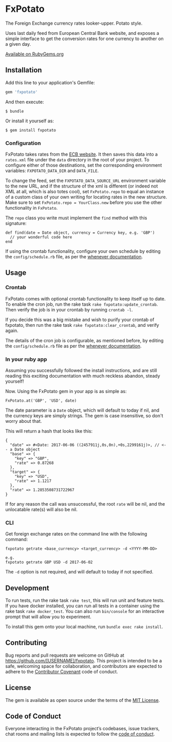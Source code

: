 # FxPotato

The Foreign Exchange currency rates looker-upper. Potato style.

Uses last daily feed from European Central Bank website, and exposes a simple interface to get the conversion rates for one currency to another on a given day.

[Available on RubyGems.org](https://rubygems.org/gems/fxpotato)

## Installation

Add this line to your application's Gemfile:

```ruby
gem 'fxpotato'
```

And then execute:

    $ bundle

Or install it yourself as:

    $ gem install fxpotato

### Configuration
FxPotato takes rates from the [ECB website](http://www.ecb.europa.eu/stats/eurofxref/eurofxref-hist-90d.xml). It then saves this data into a `rates.xml` file under the `data` directory in the root of your project. To configure either of those destinations, set the corresponding environment variables:
`FXPOTATO_DATA_DIR` and `DATA_FILE`.

To change the feed, set the `FXPOTATO_DATA_SOURCE_URL` environment variable to the new URL, and if the structure of the xml is different (or indeed not XML at all, which is also totes cool), set `FxPotato.repo` to equal an instance of a custom class of your own writing for locating rates in the new structure. Make sure to set `FxPotato.repo = YourClass.new` before you use the other functionality in `FxPotato`.

The `repo` class you write must implement the `find` method with this signature:

```
def find(date = Date object, currency = Currency key, e.g. 'GBP')
  // your wonderful code here
end
```

If using the crontab functionality, configure your own schedule by editing the `config/schedule.rb` file, as per the [whenever documentation](https://github.com/javan/whenever#example-schedulerb-file).

## Usage
### Crontab
FxPotato comes with optional crontab functionality to keep itself up to date. To enable the cron job, run the rake task `rake fxpotato:update_crontab`. Then verify the job is in your crontab by running `crontab -l`.

If you decide this was a big mistake and wish to purify your crontab of fxpotato, then run the rake task `rake fxpotato:clear_crontab`, and verify again.

The details of the cron job is configurable, as mentioned before, by editing the `config/schedule.rb` file as per the [whenever documentation](https://github.com/javan/whenever#example-schedulerb-file).

### In your ruby app
Assuming you successfully followed the install instructions, and are still reading this exciting documentation with much reckless abandon, steady yourself!

Now. Using the FxPotato gem in your app is as simple as:

```
FxPotato.at('GBP', 'USD', date)
```

The date parameter is a `Date` object, which will default to today if nil, and the currency keys are simply strings. The gem is case insensitive, so don't worry about that.

This will return a hash that looks like this:

```
{
  "date" => #<Date: 2017-06-06 ((2457911j,0s,0n),+0s,2299161j)>, // <-- a Date object
  "base" => {
    "key" => "GBP",
    "rate" => 0.87268
  },
  "target" => {
    "key" => "USD",
    "rate" => 1.1217
  },
  "rate" => 1.2853508731722967
}
```

If for any reason the call was unsuccessful, the root `rate` will be nil, and the unlocatable rate(s) will also be nil.

### CLI
Get foreign exchange rates on the command line with the following command:

```
fxpotato getrate <base_currency> <target_currency> -d <YYYY-MM-DD>

e.g.
fxpotato getrate GBP USD -d 2017-06-02
```

The `-d` option is not required, and will default to today if not specified.

## Development
To run tests, run the rake task `rake test`, this will run unit and feature tests. If you have docker installed, you can run all tests in a container using the rake task `rake docker_test`. You can also run `bin/console` for an interactive prompt that will allow you to experiment.

To install this gem onto your local machine, run `bundle exec rake install`.

## Contributing

Bug reports and pull requests are welcome on GitHub at https://github.com/[USERNAME]/fxpotato. This project is intended to be a safe, welcoming space for collaboration, and contributors are expected to adhere to the [Contributor Covenant](http://contributor-covenant.org) code of conduct.

## License

The gem is available as open source under the terms of the [MIT License](http://opensource.org/licenses/MIT).

## Code of Conduct

Everyone interacting in the FxPotato project’s codebases, issue trackers, chat rooms and mailing lists is expected to follow the [code of conduct](https://github.com/[USERNAME]/fxpotato/blob/master/CODE_OF_CONDUCT.md).
